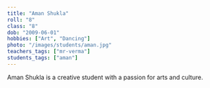 ```yaml
---
title: "Aman Shukla"
roll: "8"
class: "8"
dob: "2009-06-01"
hobbies: ["Art", "Dancing"]
photo: "/images/students/aman.jpg"
teachers_tags: ["mr-verma"]
students_tags: ["aman"]
---
```


Aman Shukla is a creative student with a passion for arts and culture.